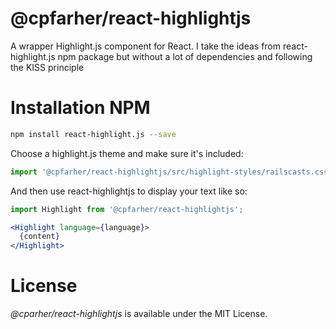 # @cpfarher/react-highlightjs
A wrapper Highlight.js component for React. 
I take the ideas from react-highlight.js npm package but without a lot of dependencies and following the KISS principle

# Installation NPM
```bash
npm install react-highlight.js --save
```

Choose a highlight.js theme and make sure it's included:
```jsx
import '@cpfarher/react-highlightjs/src/highlight-styles/railscasts.css';
```

And then use react-highlightjs to display your text like so:
```jsx
import Highlight from '@cpfarher/react-highlightjs';

<Highlight language={language}>
  {content}
</Highlight>
```

# License

*@cparher/react-highlightjs* is available under the MIT License.
